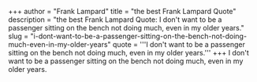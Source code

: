 +++
author = "Frank Lampard"
title = "the best Frank Lampard Quote"
description = "the best Frank Lampard Quote: I don't want to be a passenger sitting on the bench not doing much, even in my older years."
slug = "i-dont-want-to-be-a-passenger-sitting-on-the-bench-not-doing-much-even-in-my-older-years"
quote = '''I don't want to be a passenger sitting on the bench not doing much, even in my older years.'''
+++
I don't want to be a passenger sitting on the bench not doing much, even in my older years.
